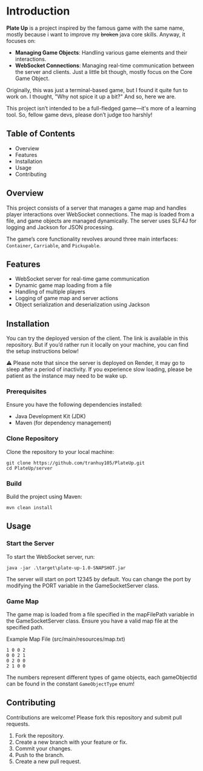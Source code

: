 # Introduction

**Plate Up** is a project inspired by the famous game with the same name, mostly because i want to improve my ~~broken~~ java core skills. Anyway, it focuses on:

- **Managing Game Objects**: Handling various game elements and their interactions.
- **WebSocket Connections**: Managing real-time communication between the server and clients. Just a little bit though, mostly focus on the Core Game Object.

Originally, this was just a terminal-based game, but I found it quite fun to work on. I thought, "Why not spice it up a bit?" And so, here we are.

This project isn’t intended to be a full-fledged game—it's more of a learning tool. So, fellow game devs, please don’t judge too harshly!


## Table of Contents

- Overview
- Features
- Installation
- Usage
- Contributing

## Overview

This project consists of a server that manages a game map and handles player interactions over WebSocket connections. The map is loaded from a file, and game objects are managed dynamically. The server uses SLF4J for logging and Jackson for JSON processing.

The game’s core functionality revolves around three main interfaces: `Container`, `Carriable`, and `Pickupable`.

## Features

- WebSocket server for real-time game communication
- Dynamic game map loading from a file
- Handling of multiple players
- Logging of game map and server actions
- Object serialization and deserialization using Jackson

## Installation

You can try the deployed version of the client. The link is available in this repository. But if you’d rather run it locally on your machine, you can find the setup instructions below!

**⚠️** Please note that since the server is deployed on Render, it may go to sleep after a period of inactivity. If you experience slow loading, please be patient as the instance may need to be wake up.

### Prerequisites

Ensure you have the following dependencies installed:

- Java Development Kit (JDK)
- Maven (for dependency management)

### Clone Repository

Clone the repository to your local machine:

    git clone https://github.com/tranhuy105/PlateUp.git
    cd PlateUp/server
### Build

Build the project using Maven:

    mvn clean install

## Usage

### Start the Server

To start the WebSocket server, run:

    java -jar .\target\plate-up-1.0-SNAPSHOT.jar 

The server will start on port 12345 by default. You can change the port by modifying the PORT variable in the GameSocketServer class.

### Game Map

The game map is loaded from a file specified in the mapFilePath variable in the GameSocketServer class. Ensure you have a valid map file at the specified path.

Example Map File (src/main/resources/map.txt)

    1 0 0 2
    0 0 2 1
    0 2 0 0
    2 1 0 0

The numbers represent different types of game objects, each gameObjectId can be found in the constant `GameObjectType` enum!

## Contributing

Contributions are welcome! Please fork this repository and submit pull requests.

1. Fork the repository.
2. Create a new branch with your feature or fix.
3. Commit your changes.
4. Push to the branch.
5. Create a new pull request.
